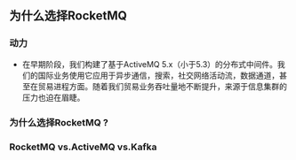 ## 为什么选择RocketMQ
### 动力
  * 在早期阶段，我们构建了基于ActiveMQ 5.x（小于5.3）的分布式中间件。我们的国际业务使用它应用于异步通信，搜索，社交网络活动流，数据通道，甚至在贸易进程方面。随着我们贸易业务吞吐量地不断提升，来源于信息集群的压力也迫在眉睫。
### 为什么选择RocketMQ ?
### RocketMQ vs.ActiveMQ vs.Kafka